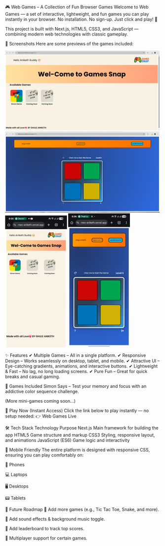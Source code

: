 🎮 Web Games – A Collection of Fun Browser Games
Welcome to Web Games — a set of interactive, lightweight, and fun games you can play instantly in your browser.
No installation. No sign-up. Just click and play! 🚀

This project is built with Next.js, HTML5, CSS3, and JavaScript — combining modern web technologies with classic gameplay.

📸 Screenshots
Here are some previews of the games included:



<img src="public/screenshot/game1.png" alt="Screenshot 1" width="500"/>
<img src="public/screenshot/game2.png" alt="Screenshot 2" width="500"/>
<img src="public/screenshot/game4.jpg" alt="Screenshot 2" width="200"/>
<img src="public/screenshot/game3.jpg" alt="Screenshot 9" width="200"/>



✨ Features
✔ Multiple Games – All in a single platform.
✔ Responsive Design – Works seamlessly on desktop, tablet, and mobile.
✔ Attractive UI – Eye-catching gradients, animations, and interactive buttons.
✔ Lightweight & Fast – No lag, no long loading screens.
✔ Pure Fun – Great for quick breaks and casual gaming.

🎯 Games Included
Simon Says – Test your memory and focus with an addictive color sequence challenge.

(More mini-games coming soon...)

🚀 Play Now (Instant Access)
Click the link below to play instantly — no setup needed:
👉 Web Games Live

🛠 Tech Stack
Technology	Purpose
Next.js	Main framework for building the app
HTML5	Game structure and markup
CSS3	Styling, responsive layout, and animations
JavaScript (ES6)	Game logic and interactivity

📱 Mobile Friendly
The entire platform is designed with responsive CSS, ensuring you can play comfortably on:

📱 Phones

💻 Laptops

🖥 Desktops

📟 Tablets

📌 Future Roadmap
🔹 Add more games (e.g., Tic Tac Toe, Snake, and more).

🔹 Add sound effects & background music toggle.

🔹 Add leaderboard to track top scores.

🔹 Multiplayer support for certain games.
